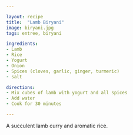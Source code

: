 ```yaml
---

layout: recipe
title:  "Lamb Biryani"
image: biryani.jpg
tags: entree, biryani

ingredients:
- Lamb
- Rice
- Yogurt
- Onion
- Spices (cloves, garlic, ginger, turmeric)
- salt

directions:
- Mix cubes of lamb with yogurt and all spices
- Add water
- Cook for 30 minutes

---
```


A succulent lamb curry and aromatic rice.